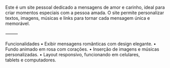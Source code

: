 Este é um site pessoal dedicado a mensagens de amor e carinho, ideal para criar momentos especiais com a pessoa amada. O site permite personalizar textos, imagens, músicas e links para tornar cada mensagem única e memorável.

⸻

Funcionalidades
	•	Exibir mensagens românticas com design elegante.
	•	Fundo animado em rosa com corações.
	•	Inserção de imagens e músicas personalizadas.
	•	Layout responsivo, funcionando em celulares, tablets e computadores.
